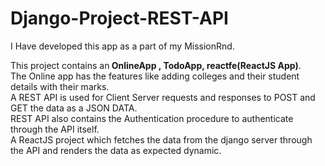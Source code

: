 # Django-Project-REST-API
I Have developed this app as a part of my MissionRnd.

This project contains an<b> OnlineApp , TodoApp, reactfe(ReactJS App)</b>.<br>
The Online app has the features like adding colleges and their student details with their marks.<br>
A REST API is used for Client Server requests and responses to POST and GET the data as a JSON DATA.<br>
REST API also contains the Authentication procedure to authenticate through the API itself.<br>
A ReactJS project which fetches the data from the django server through the API and renders the data as expected dynamic.<br>
